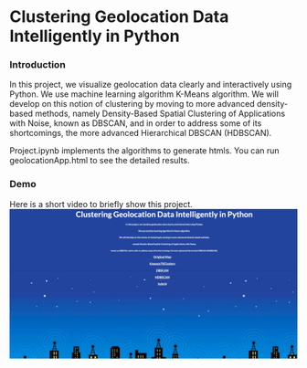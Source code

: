 
# Clustering Geolocation Data Intelligently in Python

### Introduction
In this project, we visualize geolocation data clearly and interactively using Python.
We use machine learning algorithm K-Means algorithm.
We will develop on this notion of clustering by moving to more advanced density-based methods,
namely Density-Based Spatial Clustering of Applications with Noise,
known as DBSCAN, and in order to address some of its shortcomings, the more advanced Hierarchical DBSCAN (HDBSCAN).

Project.ipynb implements the algorithms to generate htmls.
You can run geolocationApp.html to see the detailed results.

### Demo
Here is a short video to briefly show this project.
[![Demo Here](assets/demo.png)](https://youtu.be/vqgPzI8-uqE)